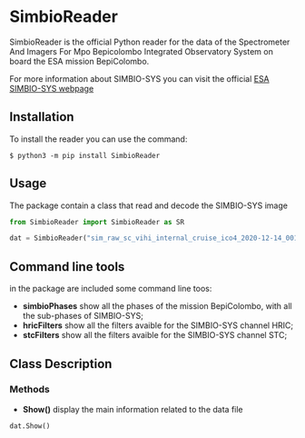 # SimbioReader

SimbioReader is the official Python reader for the data of the Spectrometer And Imagers For Mpo Bepicolombo Integrated Observatory System on board the ESA mission BepiColombo.

For more information about SIMBIO-SYS you can visit the official [ESA SIMBIO-SYS webpage](https://www.cosmos.esa.int/web/bepicolombo/simbio-sys)

## Installation

To install the reader you can use the command:

```shell
$ python3 -m pip install SimbioReader
```

## Usage

The package contain a class that read and decode the SIMBIO-SYS image

```python
from SimbioReader import SimbioReader as SR

dat = SimbioReader("sim_raw_sc_vihi_internal_cruise_ico4_2020-12-14_001.dat")
```

## Command line tools
in the package are included some command line toos:

+ **simbioPhases** show all the phases of the mission BepiColombo, with all the sub-phases of SIMBIO-SYS;
+ **hricFilters** show all the filters avaible for the SIMBIO-SYS channel HRIC;
+ **stcFilters** show all the filters avaible for the SIMBIO-SYS channel STC;

## Class Description

### Methods

+ **Show()** display the main information related to the data file

```python
dat.Show()
```

